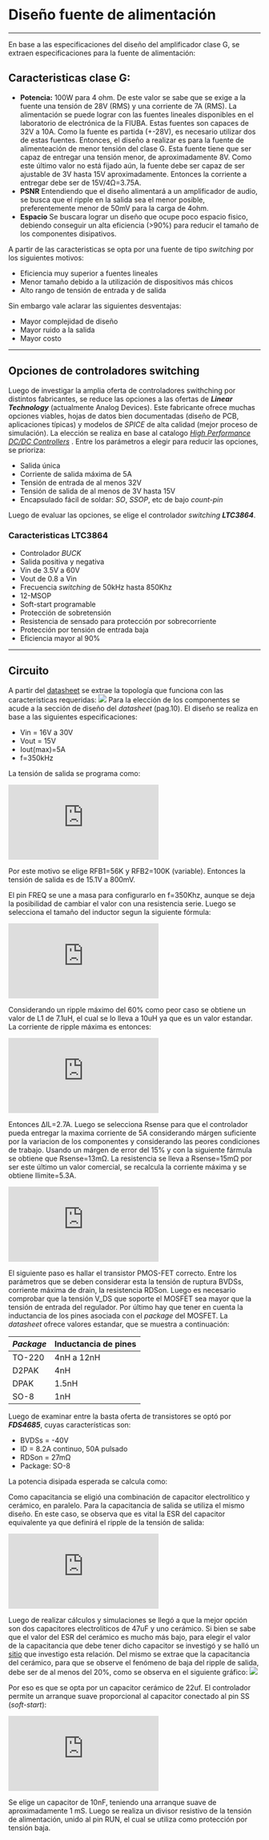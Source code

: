﻿# Diseño fuente de alimentación
---
En base a las especificaciones del diseño del amplificador clase G, se extraen especificaciones para la fuente de alimentación:

## Caracteristicas clase G:
* **Potencia:** 100W para 4 ohm. De este valor se sabe que se exige a la fuente una tensión de 28V (RMS) y una corriente de 7A (RMS). La alimentación se puede lograr con las fuentes lineales disponibles en el laboratorio de electrónica de la FIUBA. Estas fuentes son capaces de 32V a 10A. Como la fuente es partida (+-28V), es necesario utilizar dos de estas fuentes. Entonces, el diseño a realizar es para la fuente de alimenteación de menor tensión del clase G. Esta fuente tiene que ser capaz de entregar una tensión menor, de aproximadamente 8V. Como este último valor no está fijado aún, la fuente debe ser capaz de ser ajustable de 3V hasta 15V aproximadamente. Entonces la corriente a entregar debe ser  de 15V/4Ω=3.75A. 
* **PSNR** Entendiendo que el diseño alimentará a un amplificador de audio, se busca que el ripple en la salida sea el menor posible, preferentemente menor de 50mV para la carga de 4ohm. 
* **Espacio** Se buscara lograr un diseño que ocupe poco espacio fisico, debiendo conseguir un alta eficiencia (>90%) para reducir el tamaño de los componentes disipativos.

A partir de las caracteristicas se opta por una fuente de tipo *switching* por los siguientes motivos:
* Eficiencia muy superior a fuentes lineales
* Menor tamaño debido a la utilización de dispositivos más chicos
* Alto rango de tensión de entrada y de salida

Sin embargo vale aclarar las siguientes desventajas:
* Mayor complejidad de diseño
* Mayor ruido a la salida
* Mayor costo
---
## Opciones de controladores switching
Luego de investigar la amplia oferta de controladores swithching por distintos fabricantes, se reduce las opciones a las ofertas de ***Linear Technology*** (actualmente Analog Devices). Este fabricante ofrece muchas opciones viables, hojas de datos bien documentadas (diseño de PCB, aplicaciones típicas) y modelos de *SPICE* de alta calidad (mejor proceso de simulación). La elección se realiza en base al catalogo  [*High Performance DC/DC Controllers*](https://www.analog.com/media/en/news-marketing-collateral/solutions-bulletins-brochures/linear_highperformancedc-dc_controllers_2015.pdf) .
Entre los parámetros a elegir para reducir las opciones, se prioriza:
* Salida única
* Corriente de salida máxima de 5A
* Tensión de entrada de al menos 32V
* Tensión de salida de al menos de 3V hasta 15V
* Encapsulado fácil de soldar: *SO*, *SSOP*, etc de bajo *count-pin*

Luego de evaluar las opciones, se elige el controlador *switching* ***LTC3864***.
### Caracteristicas LTC3864
* Controlador *BUCK*
* Salida positiva y negativa
* Vin de 3.5V a 60V
* Vout de 0.8 a Vin
* Frecuencia *switching* de 50kHz hasta 850Khz
* 12-MSOP
* Soft-start programable
* Protección de sobretensión
* Resistencia de sensado para protección por sobrecorriente
* Protección por tensión de entrada baja
* Eficiencia mayor al 90%

---
## Circuito
A partir del [datasheet](https://www.analog.com/media/en/technical-documentation/data-sheets/3864fa.pdf) se extrae la topología que funciona con las características requeridas:
![](https://github.com/jpgoyret/tp-final-ruiz-goyret-DCE-FIUBA-1C2019/blob/develop/Supply/imagenes_supply/sch_LTC3864.PNG)
Para la elección de los componentes se acude a la sección de diseño del *datasheet* (pag.10). El diseño se realiza en base a las siguientes especificaciones:
* Vin = 16V a 30V
* Vout = 15V
* Iout(max)=5A
* f=350kHz

La tensión de salida se programa como:

![](https://latex.codecogs.com/gif.latex?V_%7BOUT%7D%3D0.8V%5Ccdot%20%5Cleft%281&plus;%5Cfrac%7BR_%7BFB2%7D%7D%7BR_%7BFB1%7D%7D%20%5Cright%20%29)

Por este motivo se elige RFB1=56K y RFB2=100K (variable). Entonces la tensión de salida es de 15.1V a 800mV.

El pin FREQ se une a masa para configurarlo en f=350Khz, aunque se deja la posibilidad de cambiar el valor con una resistencia serie.
Luego se selecciona el tamaño del inductor segun la siguiente fórmula:

![](https://latex.codecogs.com/gif.latex?L%3D%5Cleft%28%20%5Cfrac%7BV_%7BOUT%7D%7D%7Bf%5Ccdot%20%5CDelta%20I_%7BL%28MAX%29%7D%7D%20%5Cright%20%29%20%5Cleft%281-%5Cfrac%7BV_%7BOUT%7D%7D%7BV_%7BIN%28MAX%29%7D%7D%20%5Cright%20%29)

Considerando un ripple máximo del 60% como peor caso se obtiene un valor de L1 de 7.1uH, el cual se lo lleva a 10uH ya que es un valor estandar. 
La corriente de ripple máxima es entonces:

![](https://latex.codecogs.com/gif.latex?%5CDelta%20I_%7BL%7D%3D%5Cleft%28%20%5Cfrac%7BV_%7BOUT%7D%7D%7Bf%5Ccdot%20L%20%7D%20%5Cright%20%29%20%5Cleft%281-%5Cfrac%7BV_%7BOUT%7D%7D%7BV_%7BIN%7D%7D%20%5Cright%20%29)

Entonces ∆IL=2.7A.
Luego se selecciona Rsense para que el controlador pueda entregar la maxima corriente de 5A considerando márgen suficiente por la variacion de los componentes y considerando las peores condiciones de trabajo. Usando un márgen de error del 15% y con la siguiente fármula se obtiene que Rsense=13mΩ. La resistencia se lleva a Rsense=15mΩ por ser este último un valor comercial, se recalcula la corriente máxima y se obtiene Ilimite=5.3A.

![](https://latex.codecogs.com/gif.latex?I_%7BLIMIT%7D%5Csimeq%5Cfrac%7B95mV%7D%7BR_%7BSENSE%7D%7D)

El siguiente paso es hallar el transistor PMOS-FET correcto. Entre los parámetros que se deben considerar esta la tensión de ruptura BVDSs, corriente máxima de drain, la resistencia RDSon. Luego es necesario comprobar que la tensión V_DS que soporte el MOSFET sea mayor que la tensión de entrada del regulador. Por último hay que tener en cuenta la inductancia de los pines asociada con el *package* del MOSFET. La *datasheet* ofrece valores estandar, que se muestra a continuación:

| *Package* | Inductancia de pines |
| --- | --- |
| TO-220 | 4nH a 12nH |
| D2PAK | 4nH |
| DPAK | 1.5nH |
| SO-8 | 1nH |

Luego de examinar entre la basta oferta de transistores se optó por ***FDS4685***, cuyas características son:
* BVDSs = -40V
* ID = 8.2A continuo, 50A pulsado
* RDSon = 27mΩ
* Package: SO-8

La potencia disipada esperada se calcula como:

Como capacitancia se eligió una combinación de capacitor electrolítico y cerámico, en paralelo. Para la capacitancia de salida se utiliza el mismo diseño. En este caso, se observa que es vital la ESR del capacitor equivalente ya que definirá el ripple de la tensión de salida:

![](https://latex.codecogs.com/gif.latex?%5CDelta%20V_%7BOUT%7D%5Cleq%20%5CDelta%20I_L%20%5Cleft%28ESR&plus;%5Cfrac%7B1%7D%7B8%5Ccdot%20f%5Ccdot%20C_%7BOUT%7D%7D%20%5Cright%20%29
)

Luego de realizar cálculos y simulaciones se llegó a que la mejor opción son dos capacitores electrolíticos de 47uF y uno cerámico. Si bien se sabe que el valor del ESR del cerámico es mucho más bajo, para elegir el valor de la capacitancia que debe tener dicho capacitor se investigó y se halló un [sitio](https://www.powerelectronictips.com/how-mixed-type-output-capacitors-affect-dcdc-converter-stability/) que investigo esta relación. Del mismo se extrae que la capacitancia del cerámico, para que se observe el fenómeno de baja del ripple de salida, debe ser de al menos del 20%, como se observa en el siguiente gráfico:
![](https://r7knmqt3qn1hbgxc30yrat1a-wpengine.netdna-ssl.com/wp-content/uploads/2015/10/Figure-5_Mehta.jpg)

Por eso es que se opta por un capacitor cerámico de 22uf.
El controlador permite un arranque suave proporcional al capacitor conectado al pin SS (*soft-start*):

![](https://latex.codecogs.com/gif.latex?t_%7BSS%7D%3DC_%7BSS%7D%5Ccdot%20%5Cfrac%7B0.8V%7D%7B10%5Cmu%20A%7D)


Se elige un capacitor de 10nF, teniendo una arranque suave de aproximadamente 1 mS.
Luego se realiza un divisor resistivo de la tensión de alimentación, unido al pin RUN, el cual se utiliza como protección por tensión baja.
